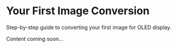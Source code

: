 # Your First Image Conversion

Step-by-step guide to converting your first image for OLED display.

Content coming soon...